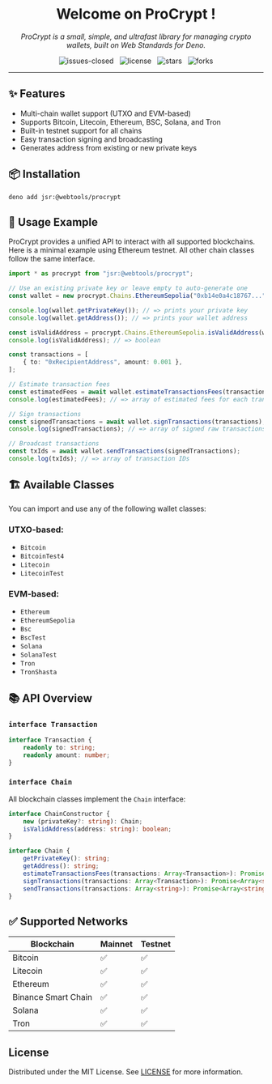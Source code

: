<h1 align="center">Welcome on ProCrypt !</h1>

<p align="center">
    <em>
        ProCrypt is a small, simple, and ultrafast library for managing crypto wallets, built on Web Standards for Deno.
    </em>
</p>

<p align="center">
    <img src="https://img.shields.io/github/issues-closed/8borane8/webtools-procrypt.svg" alt="issues-closed" />
	&nbsp;
    <img src="https://img.shields.io/github/license/8borane8/webtools-procrypt.svg" alt="license" />
    &nbsp;
    <img src="https://img.shields.io/github/stars/8borane8/webtools-procrypt.svg" alt="stars" />
    &nbsp;
    <img src="https://img.shields.io/github/forks/8borane8/webtools-procrypt.svg" alt="forks" />
</p>

<hr>

## ✨ Features

- Multi-chain wallet support (UTXO and EVM-based)
- Supports Bitcoin, Litecoin, Ethereum, BSC, Solana, and Tron
- Built-in testnet support for all chains
- Easy transaction signing and broadcasting
- Generates address from existing or new private keys

## 📦 Installation

```bash
deno add jsr:@webtools/procrypt
```

## 🧠 Usage Example

ProCrypt provides a unified API to interact with all supported blockchains. Here is a minimal example using Ethereum
testnet. All other chain classes follow the same interface.

```ts
import * as procrypt from "jsr:@webtools/procrypt";

// Use an existing private key or leave empty to auto-generate one
const wallet = new procrypt.Chains.EthereumSepolia("0xb14e0a4c18767...");

console.log(wallet.getPrivateKey()); // => prints your private key
console.log(wallet.getAddress()); // => prints your wallet address

const isValidAddress = procrypt.Chains.EthereumSepolia.isValidAddress(wallet.getAddress());
console.log(isValidAddress); // => boolean

const transactions = [
	{ to: "0xRecipientAddress", amount: 0.001 },
];

// Estimate transaction fees
const estimatedFees = await wallet.estimateTransactionsFees(transactions);
console.log(estimatedFees); // => array of estimated fees for each transaction

// Sign transactions
const signedTransactions = await wallet.signTransactions(transactions);
console.log(signedTransactions); // => array of signed raw transactions

// Broadcast transactions
const txIds = await wallet.sendTransactions(signedTransactions);
console.log(txIds); // => array of transaction IDs
```

## 🏗️ Available Classes

You can import and use any of the following wallet classes:

### UTXO-based:

- `Bitcoin`
- `BitcoinTest4`
- `Litecoin`
- `LitecoinTest`

### EVM-based:

- `Ethereum`
- `EthereumSepolia`
- `Bsc`
- `BscTest`
- `Solana`
- `SolanaTest`
- `Tron`
- `TronShasta`

## 📚 API Overview

### `interface Transaction`

```ts
interface Transaction {
	readonly to: string;
	readonly amount: number;
}
```

### `interface Chain`

All blockchain classes implement the `Chain` interface:

```ts
interface ChainConstructor {
	new (privateKey?: string): Chain;
	isValidAddress(address: string): boolean;
}

interface Chain {
	getPrivateKey(): string;
	getAddress(): string;
	estimateTransactionsFees(transactions: Array<Transaction>): Promise<Array<number>>;
	signTransactions(transactions: Array<Transaction>): Promise<Array<string>>;
	sendTransactions(transactions: Array<string>): Promise<Array<string>>;
}
```

## ✅ Supported Networks

| Blockchain          | Mainnet | Testnet |
| ------------------- | ------- | ------- |
| Bitcoin             | ✅      | ✅      |
| Litecoin            | ✅      | ✅      |
| Ethereum            | ✅      | ✅      |
| Binance Smart Chain | ✅      | ✅      |
| Solana              | ✅      | ✅      |
| Tron                | ✅      | ✅      |

## License

Distributed under the MIT License. See [LICENSE](LICENSE) for more information.

